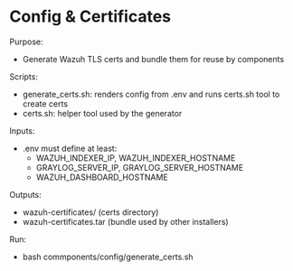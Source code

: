 # Config & Certificates

Purpose:
- Generate Wazuh TLS certs and bundle them for reuse by components

Scripts:
- generate_certs.sh: renders config from .env and runs certs.sh tool to create certs
- certs.sh: helper tool used by the generator

Inputs:
- .env must define at least:
  - WAZUH_INDEXER_IP, WAZUH_INDEXER_HOSTNAME
  - GRAYLOG_SERVER_IP, GRAYLOG_SERVER_HOSTNAME
  - WAZUH_DASHBOARD_HOSTNAME

Outputs:
- wazuh-certificates/ (certs directory)
- wazuh-certificates.tar (bundle used by other installers)

Run:
- bash commponents/config/generate_certs.sh
